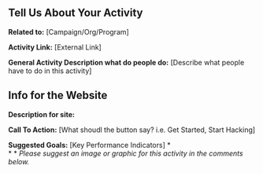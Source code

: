 **Tell Us About Your Activity**
- 

**Related to:**
[Campaign/Org/Program]

**Activity Link:** 
[External Link]

**General Activity Description what do people do:**
[Describe what people have to do in this activity]

**Info for the Website**
- 

**Description for site:** 

**Call To Action:**
[What shoudl the button say? i.e. Get Started, Start Hacking]

**Suggested Goals:** 
[Key Performance Indicators]
*  
* 
* 
_Please suggest an image or graphic for this activity in the comments below._
